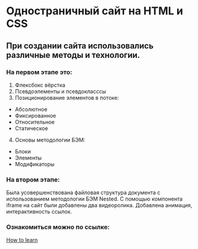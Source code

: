 # Одностраничный сайт на HTML и CSS

## При создании сайта использовались различные методы и технологии.

### На первом этапе это:
1. Флексбокс вёрстка
2. Псевдоэлементы и псевдокласссы
3. Позиционирование элементов в потоке:
* Абсолютное
* Фиксированное
* Относительное
* Статическое
4. Основы методологии БЭМ:
* Блоки
* Элементы
* Модификаторы

### На втором этапе:
Была усовершенствована файловая структура документа
с использованием методологии БЭМ Nested.
С помощью компонента iframe на сайт были добавлены два видеоролика.
Добавлена анимация, интерактивность ссылок.

### Ознакомиться можно по ссылке:
[How to learn](https://dhoine345.github.io/how-to-learn/)
